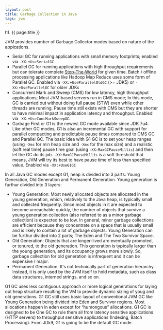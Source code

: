 ```yaml
---
layout: post
title: Garbage Collection in Java
tags: jvm
---
```


h1. {{ page.title }}


JVM provides number of Garbage Collector modes based on nature of the appications.

* Serial GC for running applications with small memory footprints; enabled via `-XX:+UseSerialGC`
* Parallel GC for running applications with high throughput requirements but can tolerate complete
[Stop-The-World](https://en.wikipedia.org/wiki/Tracing_garbage_collection#Stop-the-world_vs._incremental_vs._concurrent)
for given time. Batch / offline processing applications like Hadoop Map Reduce uses some form of Parallel GC. Enabled via
`-XX:+UseParallelOldGC` (>= JDK5) or `-XX:+UseParallelGC` for older JDKs
* Concurrent Mark and Sweep (CMS) for low latency, high throughput applications; Most JVM based servers run in CMS mode;
In this mode, GC is carried out without doing full pause (STW) even while other threads are running. Pause time still
exists with CMS but they are shorter to have minimal impact in application latency and throughput. Enabled via
`-XX:+UseConcMarkSweepGC`.
* Garbage First or G1 is the newest GC mode available since JDK 7u4. Like other GC modes, G1 is also an incremental GC with
support for parallel compacting and predictable pause times compared to CMS GC and Parallel GC. The basic idea with G1
GC is to set your heap ranges (using `-Xms` for min heap size and `-Xmx` for the max size) and a realistic (soft real time)
pause time goal (using `-XX:MaxGCPauseMillis`) and then let the GC do its job. `-XX:MaxGCPauseMillis` is a soft threshold
that means, JVM will try its best to have pause time of less than specified value. Enabled via `-XX:+UseG1GC`

In all Java GC modes except G1, heap is divided into 3 parts: Young Generation, Old Generation and Permanent Generation.
Young generation is furthur divided into 3 layers:

* Young Generation: Most newly allocated objects are allocated in the young generation, which, relatively to the
Java heap, is typically small and collected frequently. Since most objects in it are expected to become unreachable
quickly, the number of objects that survive a young generation collection (also referred to as a minor garbage collection)
is expected to be low. In general, minor garbage collections are efficient because they concentrate on a space
that is usually small and is likely to contain a lot of garbage objects. Young Generation can be furthur divided into 2 parts;
The Eden and The Two Survivor Space.
* Old Generation: Objects that are longer-lived are eventually promoted, or tenured, to the old generation. This generation
is typically larger than the young generation, and its occupancy grows more slowly. So, garbage collection for old generation
is infrequent and it can be expensive / major.
* Permanent Generation: It's not technically part of generation hierarchy. Instead, it is only used by the JVM
itself to hold metadata, such as class data structures, interned strings, and so on.

G1 GC uses less contiguous approach or more logical generations for laying out heap structure resulting the VM to provide dynamic sizing of youg and old
generations. G1 GC still uses basic layout of conventional JVM GC like Young Generation being divided into Eden and Survivor
regions. Most allocations happen in eden except for “humongous” allocations. G1 GC is designed to be One GC to rule them all from
latency sensitive applications (HTTP servers) to throughput sensitive applications (Indexing, Batch Processing). From JDk9,
G1 is going to be the default GC mode.
